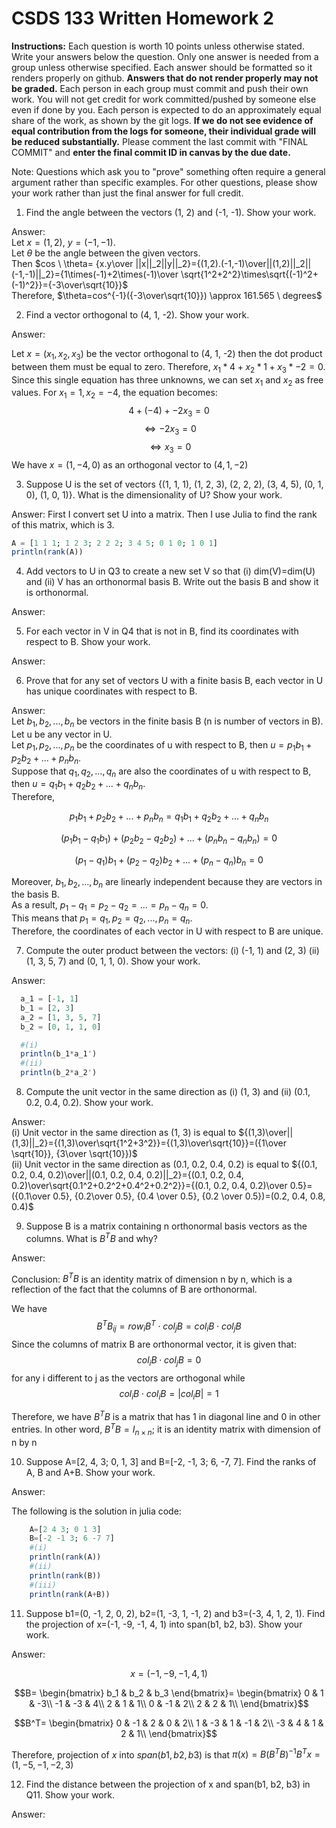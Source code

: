 # CSDS 133 Written Homework 2
**Instructions:** Each question is worth 10 points unless otherwise stated. Write your answers below the question. Only one answer is needed from a group unless otherwise specified. Each answer should be formatted so it renders properly on github. **Answers that do not render properly may not be graded.** Each person in each group must commit and push their own work. You will not get credit for work committed/pushed by someone else even if done by you. Each person is expected to do an approximately equal share of the work, as shown by the git logs. **If we do not see evidence of equal contribution from the logs for someone, their individual grade will be reduced substantially.** Please comment the last commit with "FINAL COMMIT" and **enter the final commit ID in canvas by the due date.**

Note: Questions which ask you to "prove" something often require a general argument rather than specific examples. For other questions, please show your work rather than just the final answer for full credit.

1. Find the angle between the vectors (1, 2) and (-1, -1). Show your work.

Answer:\
Let $x=(1,2)$, $y=(-1,-1)$.\
Let $\theta$ be the angle between the given vectors.\
Then $cos \ \theta= {x.y\over ||x||_2||y||_2}={(1,2).(-1,-1)\over||(1,2)||_2||(-1,-1)||_2}={1\times(-1)+2\times(-1)\over \sqrt{1^2+2^2}\times\sqrt{(-1)^2+(-1)^2}}={-3\over\sqrt{10}}$\
Therefore, $\theta=cos^{-1}({-3\over\sqrt{10}}) \approx 161.565 \ degrees$

2. Find a vector orthogonal to (4, 1, -2). Show your work. 

Answer: 

Let $x = (x_1, x_2, x_3)$ be the vector orthogonal to (4, 1, -2) then the dot product between them must be equal to zero. Therefore, $x_1*4 + x_2*1 + x_3*-2=0$. Since this single equation has three unknowns, we can set $x_1$ and $x_2$ as free values. For $x_1=1, x_2 =-4$, the equation becomes: $$4 + (-4) + -2x_3 = 0$$ $$\Leftrightarrow -2x_3 = 0$$ $$\Leftrightarrow x_3 =0$$ We have $x=(1, -4, 0)$ as an orthogonal vector to $(4, 1, -2)$


3. Suppose U is the set of vectors {(1, 1, 1), (1, 2, 3), (2, 2, 2), (3, 4, 5), (0, 1, 0), (1, 0, 1)}. What is the dimensionality of U? Show your work.

Answer: First I convert set U into a matrix. Then I use Julia to find the rank of this matrix, which is 3.

```julia
A = [1 1 1; 1 2 3; 2 2 2; 3 4 5; 0 1 0; 1 0 1]
println(rank(A))
```

4. Add vectors to U in Q3 to create a new set V so that (i) dim(V)=dim(U) and (ii) V has an orthonormal basis B. Write out the basis B and show it is orthonormal.

Answer: 

5.  For each vector in V in Q4 that is not in B, find its coordinates with respect to B. Show your work.

Answer: 

6. Prove that for any set of vectors U with a finite basis B, each vector in U has unique coordinates with respect to B.

Answer:\
Let $b_1,b_2,...,b_n$ be vectors in the finite basis B (n is number of vectors in B).\
Let u be any vector in U.\
Let $p_1,p_2,...,p_n$ be the coordinates of u with respect to B, then $u=p_1b_1+p_2b_2+...+p_nb_n$.\
Suppose that $q_1,q_2,...,q_n$ are also the coordinates of u with respect to B, then $u=q_1b_1+q_2b_2+...+q_nb_n$.\
Therefore,
```math
p_1b_1+p_2b_2+...+p_nb_n=q_1b_1+q_2b_2+...+q_nb_n
```
```math
(p_1b_1-q_1b_1)+(p_2b_2-q_2b_2)+...+(p_nb_n-q_nb_n)=0
```
```math
(p_1-q_1)b_1+(p_2-q_2)b_2+...+(p_n-q_n)b_n=0
```
Moreover, $b_1,b_2,...,b_n$ are linearly independent because they are vectors in the basis B.\
As a result, $p_1-q_1=p_2-q_2=...=p_n-q_n=0$.\
This means that $p_1=q_1, p_2=q_2,...,p_n=q_n$.\
Therefore, the coordinates of each vector in U with respect to B are unique.

7. Compute the outer product between the vectors: (i) (-1, 1) and (2, 3) (ii) (1, 3, 5, 7) and (0, 1, 1, 0). Show your work.

Answer:  
```julia
  a_1 = [-1, 1]
  b_1 = [2, 3]
  a_2 = [1, 3, 5, 7]
  b_2 = [0, 1, 1, 0]

  #(i)
  println(b_1*a_1')
  #(ii)
  println(b_2*a_2')
```

8. Compute the unit vector in the same direction as (i) (1, 3) and (ii) (0.1, 0.2, 0.4, 0.2). Show your work.

Answer:\
(i) Unit vector in the same direction as (1, 3) is equal to ${(1,3)\over||(1,3)||_2}={(1,3)\over\sqrt{1^2+3^2}}={(1,3)\over\sqrt{10}}=({1\over \sqrt{10}}, {3\over \sqrt{10}})$\
(ii) Unit vector in the same direction as (0.1, 0.2, 0.4, 0.2) is equal to ${(0.1, 0.2, 0.4, 0.2)\over||(0.1, 0.2, 0.4, 0.2)||_2}={(0.1, 0.2, 0.4, 0.2)\over\sqrt{0.1^2+0.2^2+0.4^2+0.2^2}}={(0.1, 0.2, 0.4, 0.2)\over 0.5}=({0.1\over 0.5}, {0.2\over 0.5}, {0.4 \over 0.5}, {0.2 \over 0.5})=(0.2, 0.4, 0.8, 0.4)$

9. Suppose B is a matrix containing n orthonormal basis vectors as the columns. What is $B^{T}B$ and why?

Answer:

Conclusion: $B^{T}B$ is an identity matrix of dimension n by n, which is a reflection of the fact that the columns of B are orthonormal. 

We have $$B^{T}B_{ij}=row_iB^{T}\cdot col_jB=col_iB\cdot col_jB$$ Since the columns of matrix B are orthonormal vector, it is given that: $$col_iB\cdot col_jB=0$$ for any i different to j as the vectors are orthogonal while $$col_iB\cdot col_iB=|col_iB|=1$$

Therefore, we have $B^{T}B$ is a matrix that has 1 in diagonal line and 0 in other entries. In other word, $B^{T}B = I_{n\times n}$; it is an identity matrix with dimension of n by n


10. Suppose A=[2, 4, 3; 0, 1, 3] and B=[-2, -1, 3; 6, -7, 7]. Find the ranks of A, B and A+B. Show your work.

Answer:

 The following is the solution in julia code: 
```julia 
    A=[2 4 3; 0 1 3]
    B=[-2 -1 3; 6 -7 7]
    #(i)
    println(rank(A))
    #(ii)
    println(rank(B))
    #(iii)
    println(rank(A+B))
```

11. Suppose b1=(0, -1, 2, 0, 2), b2=(1, -3, 1, -1, 2) and b3=(-3, 4, 1, 2, 1). Find the projection of x=(-1, -9, -1, 4, 1) into span(b1, b2, b3). Show your work.

Answer:
```math
x=(-1, -9, -1, 4, 1)
```
```math
B=
\begin{bmatrix}
b_1 & b_2 & b_3
\end{bmatrix}=
\begin{bmatrix}
0 & 1 & -3\\
-1 & -3 & 4\\
2 & 1 & 1\\
0 & -1 & 2\\
2 & 2 & 1\\
\end{bmatrix}
```
```math
B^T=
\begin{bmatrix}
0 & -1 & 2 & 0 & 2\\
1 & -3 & 1 & -1 & 2\\
-3 & 4 & 1 & 2 & 1\\
\end{bmatrix}
```
Therefore, projection of $x$ into $span(b1, b2, b3)$ is that $\pi(x)=B(B^TB)^{-1}B^Tx=(1, -5, -1, -2, 3)$

12. Find the distance between the projection of x and span(b1, b2, b3) in Q11. Show your work.

Answer:
